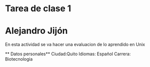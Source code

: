 # Tarea de clase 1

# Alejandro Jijón
En esta actividad se va hacer una evaluacion de lo aprendido en Unix


** Datos personales**
Ciudad:Quito
Idiomas: Español
Carrera: Biotecnologia
